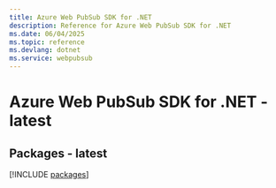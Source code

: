 ```yaml
---
title: Azure Web PubSub SDK for .NET
description: Reference for Azure Web PubSub SDK for .NET
ms.date: 06/04/2025
ms.topic: reference
ms.devlang: dotnet
ms.service: webpubsub
---
```

# Azure Web PubSub SDK for .NET - latest
## Packages - latest
[!INCLUDE [packages](web-pubsub-index.md)]